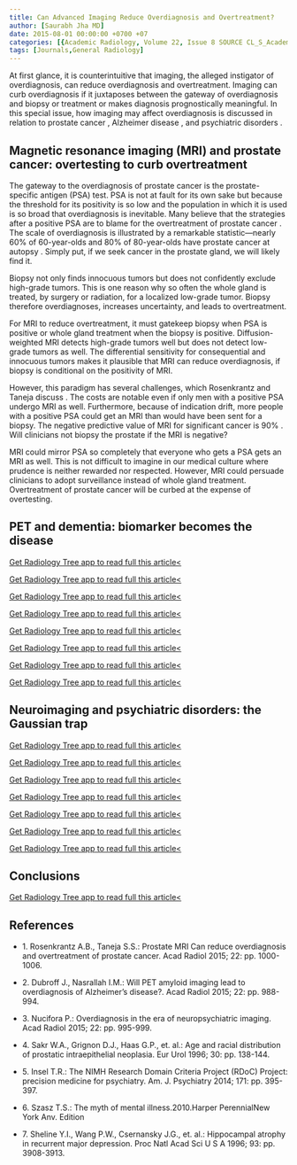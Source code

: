 ```yaml
---
title: Can Advanced Imaging Reduce Overdiagnosis and Overtreatment?
author: [Saurabh Jha MD]
date: 2015-08-01 00:00:00 +0700 +07
categories: [{Academic Radiology, Volume 22, Issue 8 SOURCE CL_S_AcademicRadiologyVolume22Issue8 1}]
tags: [Journals,General Radiology]
---
```

At first glance, it is counterintuitive that imaging, the alleged instigator of overdiagnosis, can reduce overdiagnosis and overtreatment. Imaging can curb overdiagnosis if it juxtaposes between the gateway of overdiagnosis and biopsy or treatment or makes diagnosis prognostically meaningful. In this special issue, how imaging may affect overdiagnosis is discussed in relation to prostate cancer , Alzheimer disease , and psychiatric disorders .

## Magnetic resonance imaging (MRI) and prostate cancer: overtesting to curb overtreatment

The gateway to the overdiagnosis of prostate cancer is the prostate-specific antigen (PSA) test. PSA is not at fault for its own sake but because the threshold for its positivity is so low and the population in which it is used is so broad that overdiagnosis is inevitable. Many believe that the strategies after a positive PSA are to blame for the overtreatment of prostate cancer . The scale of overdiagnosis is illustrated by a remarkable statistic—nearly 60% of 60-year-olds and 80% of 80-year-olds have prostate cancer at autopsy . Simply put, if we seek cancer in the prostate gland, we will likely find it.

Biopsy not only finds innocuous tumors but does not confidently exclude high-grade tumors. This is one reason why so often the whole gland is treated, by surgery or radiation, for a localized low-grade tumor. Biopsy therefore overdiagnoses, increases uncertainty, and leads to overtreatment.

For MRI to reduce overtreatment, it must gatekeep biopsy when PSA is positive or whole gland treatment when the biopsy is positive. Diffusion-weighted MRI detects high-grade tumors well but does not detect low-grade tumors as well. The differential sensitivity for consequential and innocuous tumors makes it plausible that MRI can reduce overdiagnosis, if biopsy is conditional on the positivity of MRI.

However, this paradigm has several challenges, which Rosenkrantz and Taneja discuss . The costs are notable even if only men with a positive PSA undergo MRI as well. Furthermore, because of indication drift, more people with a positive PSA could get an MRI than would have been sent for a biopsy. The negative predictive value of MRI for significant cancer is 90% . Will clinicians not biopsy the prostate if the MRI is negative?

MRI could mirror PSA so completely that everyone who gets a PSA gets an MRI as well. This is not difficult to imagine in our medical culture where prudence is neither rewarded nor respected. However, MRI could persuade clinicians to adopt surveillance instead of whole gland treatment. Overtreatment of prostate cancer will be curbed at the expense of overtesting.

## PET and dementia: biomarker becomes the disease

[Get Radiology Tree app to read full this article<](https://clinicalpub.com/app)

[Get Radiology Tree app to read full this article<](https://clinicalpub.com/app)

[Get Radiology Tree app to read full this article<](https://clinicalpub.com/app)

[Get Radiology Tree app to read full this article<](https://clinicalpub.com/app)

[Get Radiology Tree app to read full this article<](https://clinicalpub.com/app)

[Get Radiology Tree app to read full this article<](https://clinicalpub.com/app)

[Get Radiology Tree app to read full this article<](https://clinicalpub.com/app)

[Get Radiology Tree app to read full this article<](https://clinicalpub.com/app)

## Neuroimaging and psychiatric disorders: the Gaussian trap

[Get Radiology Tree app to read full this article<](https://clinicalpub.com/app)

[Get Radiology Tree app to read full this article<](https://clinicalpub.com/app)

[Get Radiology Tree app to read full this article<](https://clinicalpub.com/app)

[Get Radiology Tree app to read full this article<](https://clinicalpub.com/app)

[Get Radiology Tree app to read full this article<](https://clinicalpub.com/app)

[Get Radiology Tree app to read full this article<](https://clinicalpub.com/app)

[Get Radiology Tree app to read full this article<](https://clinicalpub.com/app)

## Conclusions

[Get Radiology Tree app to read full this article<](https://clinicalpub.com/app)

## References

- 1\. Rosenkrantz A.B., Taneja S.S.: Prostate MRI Can reduce overdiagnosis and overtreatment of prostate cancer. Acad Radiol 2015; 22: pp. 1000-1006.


- 2\. Dubroff J., Nasrallah I.M.: Will PET amyloid imaging lead to overdiagnosis of Alzheimer’s disease?. Acad Radiol 2015; 22: pp. 988-994.


- 3\. Nucifora P.: Overdiagnosis in the era of neuropsychiatric imaging. Acad Radiol 2015; 22: pp. 995-999.


- 4\. Sakr W.A., Grignon D.J., Haas G.P., et. al.: Age and racial distribution of prostatic intraepithelial neoplasia. Eur Urol 1996; 30: pp. 138-144.


- 5\. Insel T.R.: The NIMH Research Domain Criteria Project (RDoC) Project: precision medicine for psychiatry. Am. J. Psychiatry 2014; 171: pp. 395-397.


- 6\. Szasz T.S.: The myth of mental illness.2010.Harper PerennialNew York Anv. Edition


- 7\. Sheline Y.I., Wang P.W., Csernansky J.G., et. al.: Hippocampal atrophy in recurrent major depression. Proc Natl Acad Sci U S A 1996; 93: pp. 3908-3913.